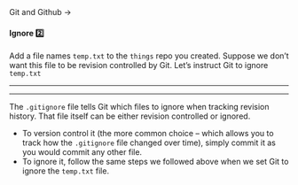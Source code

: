 <link rel="stylesheet" href="{{baseUrl}}/css/textbook.css">

<div class="website-content">

<div id="path">Git and Github → </div>

<div id="title">

#### Ignore :two: [<span class="glyphicon glyphicon-new-window" aria-hidden="true"></span>]({{baseUrl}}/gitAndGithub/ignore/index.html)

</div>

<div id="body">

Add a file names `temp.txt` to the `things` repo you created. Suppose we don’t want this file to be revision controlled by Git. Let’s instruct Git to ignore `temp.txt`

<tabs>
  <tab header="SourceTree">
    <include src="./sourcetree.md" />
  <hr></tab>
  <tab header="CLI">
    <include src="./cli.md" />
  <hr></tab>
</tabs>

The `.gitignore` file tells Git which files to ignore when tracking revision history. That file itself can be either revision controlled or ignored.

* To version control it (the more common choice – which allows you to track how the `.gitignore` file changed over time), simply commit it as you would commit any other file.
* To ignore it, follow the same steps we followed above when we set Git to ignore the `temp.txt` file.

</div>

<div id="extras">
</div>

</div>

